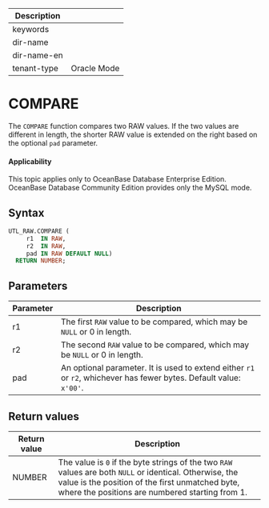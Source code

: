 | Description   |                 |
|---------------|-----------------|
| keywords      |                 |
| dir-name      |                 |
| dir-name-en   |                 |
| tenant-type   | Oracle Mode     |

# COMPARE

The `COMPARE` function compares two RAW values. If the two values are different in length, the shorter RAW value is extended on the right based on the optional `pad` parameter.

  <main id="notice" >
    <h4>Applicability</h4>
    <p>This topic applies only to OceanBase Database Enterprise Edition. OceanBase Database Community Edition provides only the MySQL mode. </p>
  </main>

## Syntax


```sql
UTL_RAW.COMPARE (
     r1  IN RAW,
     r2  IN RAW,
     pad IN RAW DEFAULT NULL)
  RETURN NUMBER;
```



## Parameters

| **Parameter** | **Description** |
|--------|-------------------------------------------------|
| r1 | The first `RAW` value to be compared, which may be `NULL` or 0 in length.  |
| r2 | The second `RAW` value to be compared, which may be `NULL` or 0 in length.  |
| pad | An optional parameter. It is used to extend either `r1` or `r2`, whichever has fewer bytes. Default value: `x'00'`.  |


## Return values


| **Return value** | **Description** |
|---------|------------------------------------------------------------|
| NUMBER | The value is `0` if the byte strings of the two `RAW` values are both `NULL` or identical. Otherwise, the value is the position of the first unmatched byte, where the positions are numbered starting from 1.  |



